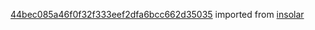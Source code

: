 [44bec085a46f0f32f333eef2dfa6bcc662d35035](https://github.com/insolar/insolar/commit/44bec085a46f0f32f333eef2dfa6bcc662d35035) imported from [insolar](https://github.com/insolar/insolar)
